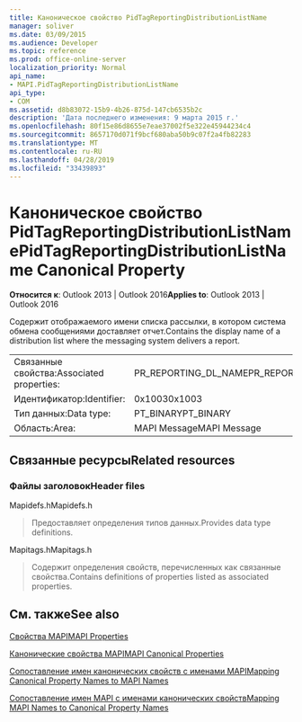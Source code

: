 ```yaml
---
title: Каноническое свойство PidTagReportingDistributionListName
manager: soliver
ms.date: 03/09/2015
ms.audience: Developer
ms.topic: reference
ms.prod: office-online-server
localization_priority: Normal
api_name:
- MAPI.PidTagReportingDistributionListName
api_type:
- COM
ms.assetid: d8b83072-15b9-4b26-875d-147cb6535b2c
description: 'Дата последнего изменения: 9 марта 2015 г.'
ms.openlocfilehash: 80f15e86d8655e7eae37002f5e322e45944234c4
ms.sourcegitcommit: 8657170d071f9bcf680aba50b9c07f2a4fb82283
ms.translationtype: MT
ms.contentlocale: ru-RU
ms.lasthandoff: 04/28/2019
ms.locfileid: "33439893"
---
```

# <a name="pidtagreportingdistributionlistname-canonical-property"></a><span data-ttu-id="ba814-103">Каноническое свойство PidTagReportingDistributionListName</span><span class="sxs-lookup"><span data-stu-id="ba814-103">PidTagReportingDistributionListName Canonical Property</span></span>

  
  
<span data-ttu-id="ba814-104">**Относится к**: Outlook 2013 | Outlook 2016</span><span class="sxs-lookup"><span data-stu-id="ba814-104">**Applies to**: Outlook 2013 | Outlook 2016</span></span> 
  
<span data-ttu-id="ba814-105">Содержит отображаемого имени списка рассылки, в котором система обмена сообщениями доставляет отчет.</span><span class="sxs-lookup"><span data-stu-id="ba814-105">Contains the display name of a distribution list where the messaging system delivers a report.</span></span>
  
|||
|:-----|:-----|
|<span data-ttu-id="ba814-106">Связанные свойства:</span><span class="sxs-lookup"><span data-stu-id="ba814-106">Associated properties:</span></span>  <br/> |<span data-ttu-id="ba814-107">PR_REPORTING_DL_NAME</span><span class="sxs-lookup"><span data-stu-id="ba814-107">PR_REPORTING_DL_NAME</span></span>  <br/> |
|<span data-ttu-id="ba814-108">Идентификатор:</span><span class="sxs-lookup"><span data-stu-id="ba814-108">Identifier:</span></span>  <br/> |<span data-ttu-id="ba814-109">0x1003</span><span class="sxs-lookup"><span data-stu-id="ba814-109">0x1003</span></span>  <br/> |
|<span data-ttu-id="ba814-110">Тип данных:</span><span class="sxs-lookup"><span data-stu-id="ba814-110">Data type:</span></span>  <br/> |<span data-ttu-id="ba814-111">PT_BINARY</span><span class="sxs-lookup"><span data-stu-id="ba814-111">PT_BINARY</span></span>  <br/> |
|<span data-ttu-id="ba814-112">Область:</span><span class="sxs-lookup"><span data-stu-id="ba814-112">Area:</span></span>  <br/> |<span data-ttu-id="ba814-113">MAPI Message</span><span class="sxs-lookup"><span data-stu-id="ba814-113">MAPI Message</span></span>  <br/> |
   
## <a name="related-resources"></a><span data-ttu-id="ba814-114">Связанные ресурсы</span><span class="sxs-lookup"><span data-stu-id="ba814-114">Related resources</span></span>

### <a name="header-files"></a><span data-ttu-id="ba814-115">Файлы заголовок</span><span class="sxs-lookup"><span data-stu-id="ba814-115">Header files</span></span>

<span data-ttu-id="ba814-116">Mapidefs.h</span><span class="sxs-lookup"><span data-stu-id="ba814-116">Mapidefs.h</span></span>
  
> <span data-ttu-id="ba814-117">Предоставляет определения типов данных.</span><span class="sxs-lookup"><span data-stu-id="ba814-117">Provides data type definitions.</span></span>
    
<span data-ttu-id="ba814-118">Mapitags.h</span><span class="sxs-lookup"><span data-stu-id="ba814-118">Mapitags.h</span></span>
  
> <span data-ttu-id="ba814-119">Содержит определения свойств, перечисленных как связанные свойства.</span><span class="sxs-lookup"><span data-stu-id="ba814-119">Contains definitions of properties listed as associated properties.</span></span>
    
## <a name="see-also"></a><span data-ttu-id="ba814-120">См. также</span><span class="sxs-lookup"><span data-stu-id="ba814-120">See also</span></span>



[<span data-ttu-id="ba814-121">Свойства MAPI</span><span class="sxs-lookup"><span data-stu-id="ba814-121">MAPI Properties</span></span>](mapi-properties.md)
  
[<span data-ttu-id="ba814-122">Канонические свойства MAPI</span><span class="sxs-lookup"><span data-stu-id="ba814-122">MAPI Canonical Properties</span></span>](mapi-canonical-properties.md)
  
[<span data-ttu-id="ba814-123">Сопоставление имен канонических свойств с именами MAPI</span><span class="sxs-lookup"><span data-stu-id="ba814-123">Mapping Canonical Property Names to MAPI Names</span></span>](mapping-canonical-property-names-to-mapi-names.md)
  
[<span data-ttu-id="ba814-124">Сопоставление имен MAPI с именами канонических свойств</span><span class="sxs-lookup"><span data-stu-id="ba814-124">Mapping MAPI Names to Canonical Property Names</span></span>](mapping-mapi-names-to-canonical-property-names.md)

